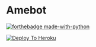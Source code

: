 # Amebot 

[![forthebadge made-with-python](https://camo.githubusercontent.com/5392ad6fb7875a2520001270f08309896b6cb25d/687474703a2f2f466f7254686542616467652e636f6d2f696d616765732f6261646765732f6d6164652d776974682d707974686f6e2e737667)](https://www.python.org/)


[![Deploy To Heroku](https://www.heroku.com/deploy/button.svg)](https://heroku.com/deploy?template=https://github.com/Marshmellow098/Amebot)
